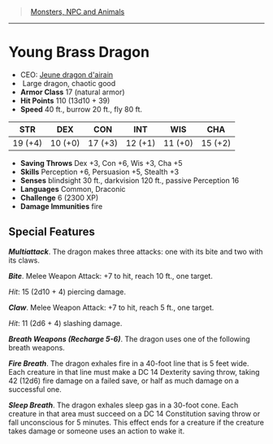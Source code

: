 ﻿---
!MonsterItem
Family: MonsterVO
Type: dragon
Size: Large
Alignment: chaotic good
ArmorClass: 17 (natural armor)
HitPoints: 110 (13d10 + 39)
Speed: 40 ft., burrow 20 ft., fly 80 ft.
Strength: 19 (+4)
Dexterity: 10 (+0)
Constitution: 17 (+3)
Intelligence: 12 (+1)
Wisdom: 11 (+0)
Charisma: 15 (+2)
SavingThrows: Dex +3, Con +6, Wis +3, Cha +5
Skills: Perception +6, Persuasion +5, Stealth +3
DamageImmunities: fire
Senses: blindsight 30 ft., darkvision 120 ft., passive Perception 16
Languages: Common, Draconic
Challenge: 6 (2300 XP)
Id: monsters_vo.md#young-brass-dragon
ParentLink: monsters_vo.md#monsters-npc-and-animals
Name: Young Brass Dragon
ParentName: Monsters, NPC and Animals
NameLevel: 1
AltName: "[Jeune dragon d'airain](hd_monsters_jeune_dragon_dairain.md)"
Attributes:
  Name: Young Brass Dragon
  Markdown: >+
    # <!--Name-->Young Brass Dragon<!--/Name-->


    - CEO: <!--AltName-->[Jeune dragon d'airain](hd_monsters_jeune_dragon_dairain.md)<!--/AltName-->

    -  <!--Size-->Large<!--/Size--> <!--Type-->dragon<!--/Type-->, <!--Alignment-->chaotic good<!--/Alignment-->

    - **Armor Class** <!--ArmorClass-->17 (natural armor)<!--/ArmorClass-->

    - **Hit Points** <!--HitPoints-->110 (13d10 + 39)<!--/HitPoints-->

    - **Speed** <!--Speed-->40 ft., burrow 20 ft., fly 80 ft.<!--/Speed-->


    |STR|DEX|CON|INT|WIS|CHA|

    |---|---|---|---|---|---|

    |<!--Strength-->19 (+4)<!--/Strength-->|<!--Dexterity-->10 (+0)<!--/Dexterity-->|<!--Constitution-->17 (+3)<!--/Constitution-->|<!--Intelligence-->12 (+1)<!--/Intelligence-->|<!--Wisdom-->11 (+0)<!--/Wisdom-->|<!--Charisma-->15 (+2)<!--/Charisma-->|


    - **Saving Throws** <!--SavingThrows-->Dex +3, Con +6, Wis +3, Cha +5<!--/SavingThrows-->

    - **Skills** <!--Skills-->Perception +6, Persuasion +5, Stealth +3<!--/Skills-->

    - **Senses** <!--Senses-->blindsight 30 ft., darkvision 120 ft., passive Perception 16<!--/Senses-->

    - **Languages** <!--Languages-->Common, Draconic<!--/Languages-->

    - **Challenge** <!--Challenge-->6 (2300 XP)<!--/Challenge-->

    - **Damage Immunities** <!--DamageImmunities-->fire<!--/DamageImmunities-->


    ## Special Features


    **_Multiattack_**. The dragon makes three attacks: one with its bite and two with its claws.


    **_Bite_**. Melee Weapon Attack: +7 to hit, reach 10 ft., one target.


    _Hit_: 15 (2d10 + 4) piercing damage.


    **_Claw_**. Melee Weapon Attack: +7 to hit, reach 5 ft., one target.


    _Hit_: 11 (2d6 + 4) slashing damage.


    **_Breath Weapons (Recharge 5-6)_**. The dragon uses one of the following breath weapons.


    **_Fire Breath_**. The dragon exhales fire in a 40-foot line that is 5 feet wide. Each creature in that line must make a DC 14 Dexterity saving throw, taking 42 (12d6) fire damage on a failed save, or half as much damage on a successful one.


    **_Sleep Breath_**. The dragon exhales sleep gas in a 30-foot cone. Each creature in that area must succeed on a DC 14 Constitution saving throw or fall unconscious for 5 minutes. This effect ends for a creature if the creature takes damage or someone uses an action to wake it.

  AltName: "[Jeune dragon d'airain](hd_monsters_jeune_dragon_dairain.md)"
  Size: Large
  Type: dragon
  Alignment: chaotic good
  ArmorClass: 17 (natural armor)
  HitPoints: 110 (13d10 + 39)
  Speed: 40 ft., burrow 20 ft., fly 80 ft.
  Strength: 19 (+4)
  Dexterity: 10 (+0)
  Constitution: 17 (+3)
  Intelligence: 12 (+1)
  Wisdom: 11 (+0)
  Charisma: 15 (+2)
  SavingThrows: Dex +3, Con +6, Wis +3, Cha +5
  Skills: Perception +6, Persuasion +5, Stealth +3
  Senses: blindsight 30 ft., darkvision 120 ft., passive Perception 16
  Languages: Common, Draconic
  Challenge: 6 (2300 XP)
  DamageImmunities: fire
AttributesDictionary: >+
  Name: Young Brass Dragon

  Markdown: >+

    # <!--Name-->Young Brass Dragon<!--/Name-->





    - CEO: <!--AltName-->[Jeune dragon d'airain](hd_monsters_jeune_dragon_dairain.md)<!--/AltName-->



    -  <!--Size-->Large<!--/Size--> <!--Type-->dragon<!--/Type-->, <!--Alignment-->chaotic good<!--/Alignment-->



    - **Armor Class** <!--ArmorClass-->17 (natural armor)<!--/ArmorClass-->



    - **Hit Points** <!--HitPoints-->110 (13d10 + 39)<!--/HitPoints-->



    - **Speed** <!--Speed-->40 ft., burrow 20 ft., fly 80 ft.<!--/Speed-->





    |STR|DEX|CON|INT|WIS|CHA|



    |---|---|---|---|---|---|



    |<!--Strength-->19 (+4)<!--/Strength-->|<!--Dexterity-->10 (+0)<!--/Dexterity-->|<!--Constitution-->17 (+3)<!--/Constitution-->|<!--Intelligence-->12 (+1)<!--/Intelligence-->|<!--Wisdom-->11 (+0)<!--/Wisdom-->|<!--Charisma-->15 (+2)<!--/Charisma-->|





    - **Saving Throws** <!--SavingThrows-->Dex +3, Con +6, Wis +3, Cha +5<!--/SavingThrows-->



    - **Skills** <!--Skills-->Perception +6, Persuasion +5, Stealth +3<!--/Skills-->



    - **Senses** <!--Senses-->blindsight 30 ft., darkvision 120 ft., passive Perception 16<!--/Senses-->



    - **Languages** <!--Languages-->Common, Draconic<!--/Languages-->



    - **Challenge** <!--Challenge-->6 (2300 XP)<!--/Challenge-->



    - **Damage Immunities** <!--DamageImmunities-->fire<!--/DamageImmunities-->





    ## Special Features





    **_Multiattack_**. The dragon makes three attacks: one with its bite and two with its claws.





    **_Bite_**. Melee Weapon Attack: +7 to hit, reach 10 ft., one target.





    _Hit_: 15 (2d10 + 4) piercing damage.





    **_Claw_**. Melee Weapon Attack: +7 to hit, reach 5 ft., one target.





    _Hit_: 11 (2d6 + 4) slashing damage.





    **_Breath Weapons (Recharge 5-6)_**. The dragon uses one of the following breath weapons.





    **_Fire Breath_**. The dragon exhales fire in a 40-foot line that is 5 feet wide. Each creature in that line must make a DC 14 Dexterity saving throw, taking 42 (12d6) fire damage on a failed save, or half as much damage on a successful one.





    **_Sleep Breath_**. The dragon exhales sleep gas in a 30-foot cone. Each creature in that area must succeed on a DC 14 Constitution saving throw or fall unconscious for 5 minutes. This effect ends for a creature if the creature takes damage or someone uses an action to wake it.



  AltName: "[Jeune dragon d'airain](hd_monsters_jeune_dragon_dairain.md)"

  Size: Large

  Type: dragon

  Alignment: chaotic good

  ArmorClass: 17 (natural armor)

  HitPoints: 110 (13d10 + 39)

  Speed: 40 ft., burrow 20 ft., fly 80 ft.

  Strength: 19 (+4)

  Dexterity: 10 (+0)

  Constitution: 17 (+3)

  Intelligence: 12 (+1)

  Wisdom: 11 (+0)

  Charisma: 15 (+2)

  SavingThrows: Dex +3, Con +6, Wis +3, Cha +5

  Skills: Perception +6, Persuasion +5, Stealth +3

  Senses: blindsight 30 ft., darkvision 120 ft., passive Perception 16

  Languages: Common, Draconic

  Challenge: 6 (2300 XP)

  DamageImmunities: fire

---
> [Monsters, NPC and Animals](srd_monsters.md)

---

# Young Brass Dragon

- CEO: [Jeune dragon d'airain](hd_monsters_jeune_dragon_dairain.md)
-  Large dragon, chaotic good
- **Armor Class** 17 (natural armor)
- **Hit Points** 110 (13d10 + 39)
- **Speed** 40 ft., burrow 20 ft., fly 80 ft.

|STR|DEX|CON|INT|WIS|CHA|
|---|---|---|---|---|---|
|19 (+4)|10 (+0)|17 (+3)|12 (+1)|11 (+0)|15 (+2)|

- **Saving Throws** Dex +3, Con +6, Wis +3, Cha +5
- **Skills** Perception +6, Persuasion +5, Stealth +3
- **Senses** blindsight 30 ft., darkvision 120 ft., passive Perception 16
- **Languages** Common, Draconic
- **Challenge** 6 (2300 XP)
- **Damage Immunities** fire

## Special Features

**_Multiattack_**. The dragon makes three attacks: one with its bite and two with its claws.

**_Bite_**. Melee Weapon Attack: +7 to hit, reach 10 ft., one target.

_Hit_: 15 (2d10 + 4) piercing damage.

**_Claw_**. Melee Weapon Attack: +7 to hit, reach 5 ft., one target.

_Hit_: 11 (2d6 + 4) slashing damage.

**_Breath Weapons (Recharge 5-6)_**. The dragon uses one of the following breath weapons.

**_Fire Breath_**. The dragon exhales fire in a 40-foot line that is 5 feet wide. Each creature in that line must make a DC 14 Dexterity saving throw, taking 42 (12d6) fire damage on a failed save, or half as much damage on a successful one.

**_Sleep Breath_**. The dragon exhales sleep gas in a 30-foot cone. Each creature in that area must succeed on a DC 14 Constitution saving throw or fall unconscious for 5 minutes. This effect ends for a creature if the creature takes damage or someone uses an action to wake it.

